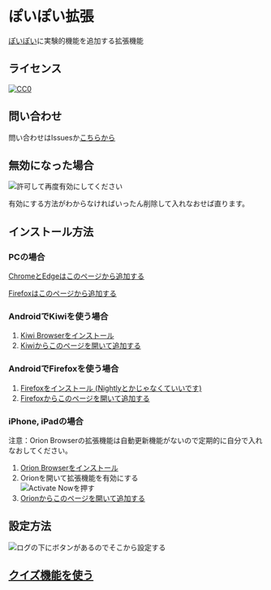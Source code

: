 # ぽいぽい拡張

[ぽいぽい](https://gikopoipoi.net/)に実験的機能を追加する拡張機能

## ライセンス

[![CC0](https://licensebuttons.net/p/zero/1.0/88x31.png) ](https://creativecommons.org/publicdomain/zero/1.0/deed.ja)

## 問い合わせ

問い合わせはIssuesか[こちらから](https://form1ssl.fc2.com/form/?id=019f176bae31cba6)

## 無効になった場合

![許可して再度有効にしてください](https://iwamizawa-software.github.io/poipoi-extension/enable.jpg)

有効にする方法がわからなければいったん削除して入れなおせば直ります。

## インストール方法

### PCの場合

[ChromeとEdgeはこのページから追加する](https://chromewebstore.google.com/detail/%E3%81%BD%E3%81%84%E3%81%BD%E3%81%84%E6%8B%A1%E5%BC%B5/dchhhmhghoakioefjlajidbigkppfhbd?hl=ja)

[Firefoxはこのページから追加する](https://addons.mozilla.org/ja/firefox/addon/poipoi-extension/)

### AndroidでKiwiを使う場合

1. [Kiwi Browserをインストール](https://play.google.com/store/apps/details?id=com.kiwibrowser.browser&hl=ja)
2. [Kiwiからこのページを開いて追加する](https://chromewebstore.google.com/detail/%E3%81%BD%E3%81%84%E3%81%BD%E3%81%84%E6%8B%A1%E5%BC%B5/dchhhmhghoakioefjlajidbigkppfhbd?hl=ja)

### AndroidでFirefoxを使う場合

1. [Firefoxをインストール (Nightlyとかじゃなくていいです)](https://play.google.com/store/apps/details?id=org.mozilla.firefox&hl=ja)
2. [Firefoxからこのページを開いて追加する](https://addons.mozilla.org/ja/firefox/addon/poipoi-extension/)

### iPhone, iPadの場合

注意：Orion Browserの拡張機能は自動更新機能がないので定期的に自分で入れなおしてください。

1. [Orion Browserをインストール](https://apps.apple.com/jp/app/orion-browser-by-kagi/id1484498200)
2. Orionを開いて拡張機能を有効にする<br>![Activate Nowを押す](https://iwamizawa-software.github.io/poipoi-extension/orion.png)
3. [Orionからこのページを開いて追加する](https://chromewebstore.google.com/detail/%E3%81%BD%E3%81%84%E3%81%BD%E3%81%84%E6%8B%A1%E5%BC%B5/dchhhmhghoakioefjlajidbigkppfhbd?hl=ja)

## 設定方法

![ログの下にボタンがあるのでそこから設定する](https://iwamizawa-software.github.io/poipoi-extension/config.png)

## [クイズ機能を使う](https://iwamizawa-software.github.io/poipoi-extension/quiz.html)

